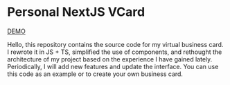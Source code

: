# Personal NextJS VCard

[DEMO](https://miksoft.pro)

Hello, this repository contains the source code for my virtual business card. I rewrote it in JS + TS, simplified the use of components, and rethought the architecture of my project based on the experience I have gained lately. Periodically, I will add new features and update the interface. You can use this code as an example or to create your own business card.

